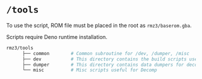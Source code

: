 # `/tools`

To use the script, ROM file must be placed in the root as `rmz3/baserom.gba`.

Scripts require Deno runtime installation.

```sh
rmz3/tools
      ├── common        # Common subroutine for /dev, /dumper, /misc
      ├── dev           # This directory contains the build scripts used when building rmz3.gba.
      ├── dumper        # This directory contains data dumpers for decompilation work.
      └── misc          # Misc scripts useful for Decomp
```


